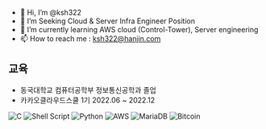 - 👋 Hi, I’m @ksh322
- 👀 I’m Seeking Cloud & Server Infra Engineer Position
- 🌱 I’m currently learning AWS cloud (Control-Tower), Server engineering
- 📫 How to reach me : ksh322@hanjin.com <br> 
## 교육 </br>
- 동국대학교 컴퓨터공학부 정보통신공학과 졸업<br>
- 카카오클라우드스쿨 1기 2022.06 ~ 2022.12 <br>

 

![C](https://img.shields.io/badge/c-%2300599C.svg?style=for-the-badge&logo=c&logoColor=white)
![Shell Script](https://img.shields.io/badge/shell_script-%23121011.svg?style=for-the-badge&logo=gnu-bash&logoColor=white)
![Python](https://img.shields.io/badge/python-3670A0?style=for-the-badge&logo=python&logoColor=ffdd54)
![AWS](https://img.shields.io/badge/AWS-%23FF9900.svg?style=for-the-badge&logo=amazon-aws&logoColor=white)
![MariaDB](https://img.shields.io/badge/MariaDB-003545?style=for-the-badge&logo=mariadb&logoColor=white)
![Bitcoin](https://img.shields.io/badge/Bitcoin-000?style=for-the-badge&logo=bitcoin&logoColor=white)
<!---
ksh322/ksh322 is a ✨ special ✨ repository because its `README.md` (this file) appears on your GitHub profile.
You can click the Preview link to take a look at your changes.
--->
